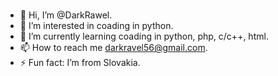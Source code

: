 #
- 👋 Hi, I’m @DarkRawel.
- 👀 I’m interested in coading in python.
- 🌱 I’m currently learning coading in python, php, c/c++, html.
- 📫 How to reach me darkravel56@gmail.com.
- ⚡ Fun fact: I’m from Slovakia.
  #
